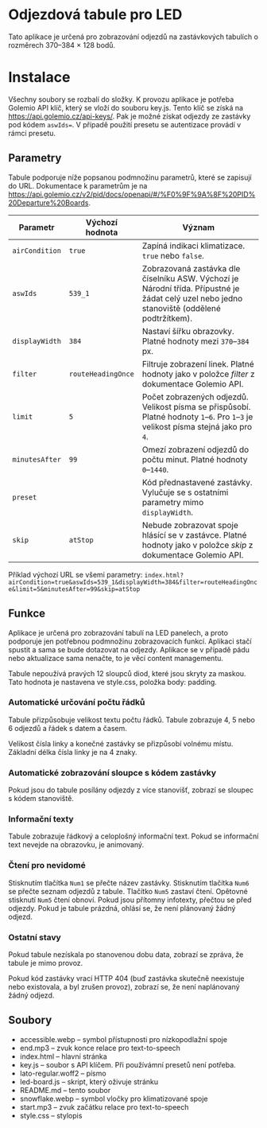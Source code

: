 # Odjezdová tabule pro LED
Tato aplikace je určená pro zobrazování odjezdů na zastávkových tabulích o rozměrech 370–384 × 128 bodů.

# Instalace
Všechny soubory se rozbalí do složky. K provozu aplikace je potřeba Golemio API klíč, který se vloží do souboru key.js. Tento klíč se získá na https://api.golemio.cz/api-keys/. Pak je možné získat odjezdy ze zastávky pod kódem `aswIds=`.
V případě použití presetu se autentizace provádí v rámci presetu.

## Parametry
Tabule podporuje níže popsanou podmnožinu parametrů, které se zapisují do URL. Dokumentace k parametrům je na https://api.golemio.cz/v2/pid/docs/openapi/#/%F0%9F%9A%8F%20PID%20Departure%20Boards.

| Parametr     | Výchozí hodnota  | Význam                                                                                                                                        |
|--------------|------------------|-----------------------------------------------------------------------------------------------------------------------------------------------|
|`airCondition`|`true`            | Zapíná indikaci klimatizace. `true` nebo `false`.                                                                                             |
|`aswIds`      |`539_1`           | Zobrazovaná zastávka dle číselníku ASW. Výchozí je Národní třída. Přípustné je žádat celý uzel nebo jedno stanoviště (oddělené podtržítkem).  |
|`displayWidth`|`384`             | Nastaví šířku obrazovky. Platné hodnoty mezi `370`–`384` px.                                                                                  |
|`filter`      |`routeHeadingOnce`| Filtruje zobrazení linek. Platné hodnoty jako v položce *filter* z dokumentace Golemio API.                                                   |
|`limit`       |`5`               | Počet zobrazených odjezdů. Velikost písma se přispůsobí. Platné hodnoty `1`–`6`. Pro `1`–`3` je velikost písma stejná jako pro `4`.           |
|`minutesAfter`|`99`              | Omezí zobrazení odjezdů do počtu minut. Platné hodnoty `0`–`1440`.                                                                            |
|`preset`      |                  | Kód přednastavené zastávky. Vylučuje se s ostatními parametry mimo `displayWidth`.                                                            |
|`skip`        |`atStop`          | Nebude zobrazovat spoje hlásící se v zastávce. Platné hodnoty jako v položce *skip* z dokumentace Golemio API.                                |

Příklad výchozí URL se všemi parametry: `index.html?airCondition=true&aswIds=539_1&displayWidth=384&filter=routeHeadingOnce&limit=5&minutesAfter=99&skip=atStop`

## Funkce
Aplikace je určená pro zobrazování tabulí na LED panelech, a proto podporuje jen potřebnou podmnožinu zobrazovacích funkcí. Aplikaci stačí spustit a sama se bude dotazovat na odjezdy. Aplikace se v případě pádu nebo aktualizace sama nenačte, to je věcí content managementu. 

Tabule nepoužívá pravých 12 sloupců diod, které jsou skryty za maskou. Tato hodnota je nastavena ve style.css, položka body: padding.

### Automatické určování počtu řádků
Tabule přizpůsobuje velikost textu počtu řádků. Tabule zobrazuje 4, 5 nebo 6 odjezdů a řádek s datem a časem.

Velikost čísla linky a konečné zastávky se přizpůsobí volnému místu. Základní délka čísla linky je na 4 znaky. 

### Automatické zobrazování sloupce s kódem zastávky
Pokud jsou do tabule posílány odjezdy z více stanovišť, zobrazí se sloupec s kódem stanoviště.

### Informační texty
Tabule zobrazuje řádkový a celoplošný informační text. Pokud se informační text nevejde na obrazovku, je animovaný.

### Čtení pro nevidomé
Stisknutím tlačítka `Num1` se přečte název zastávky. Stisknutím tlačítka `Num6` se přečte seznam odjezdů z tabule. Tlačítko `Num5` zastaví čtení. Opětovné stisknutí `Num5` čtení obnoví. Pokud jsou přítomny infotexty, přečtou se před odjezdy. Pokud je tabule prázdná, ohlásí se, že není plánovaný žádný odjezd.

### Ostatní stavy
Pokud tabule nezískala po stanovenou dobu data, zobrazí se zpráva, že tabule je mimo provoz.

Pokud kód zastávky vrací HTTP 404 (buď zastávka skutečně neexistuje nebo existovala, a byl zrušen provoz), zobrazí se, že není naplánovaný žádný odjezd.

## Soubory
* accessible.webp – symbol přístupnosti pro nízkopodlažní spoje
* end.mp3 – zvuk konce relace pro text-to-speech
* index.html – hlavní stránka
* key.js – soubor s API klíčem. Při používámní presetů není potřeba.
* lato-regular.woff2 – písmo
* led-board.js – skript, který oživuje stránku
* README.md – tento soubor
* snowflake.webp – symbol vločky pro klimatizované spoje
* start.mp3 – zvuk začátku relace pro text-to-speech
* style.css – stylopis
